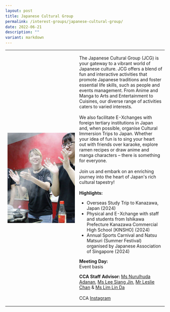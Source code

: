 ```yaml
---
layout: post
title: Japanese Cultural Group
permalink: /interest-groups/japanese-cultural-group/
date: 2022-06-21
description: ""
variant: markdown
---
```

<div>
    <table>
        <tbody><tr>
            <td style="width:45%"><img src="/images/CCA_japanese_cultural_group.jpg" style="display:block;margin-left:auto;margin-right:auto;" alt="Japanese Cultural Group"></td>
            <td>
                <p>
                   The Japanese Cultural Group (JCG) is your gateway to a vibrant world of Japanese culture. JCG offers a blend of fun and interactive activities that promote Japanese traditions and foster essential life skills, such as people and events management. From Anime and Manga to Arts and Entertainment to Cuisines, our diverse range of activities caters to varied interests.<br>
									<br>We also facilitate E-Xchanges with foreign tertiary institutions in Japan and, when possible, organise Cultural Immersion Trips to Japan. Whether your idea of fun is to sing your heart out with friends over karaoke, explore ramen recipes or draw anime and manga characters – there is something for everyone.<br> 
                    <br>Join us and embark on an enriching journey into the heart of Japan's rich cultural tapestry!<br>
									<br>
                    <b>Highlights:</b><br>
                </p>
                    <ul>
                        <li>Overseas Study Trip to Kanazawa, Japan (2024)</li>
                        <li>Physical and E-Xchange with staff and students from Ishikawa Prefecture Kanazawa Commercial High School [KINSHO] (2024)</li>
                        <li>Annual Sports Carnival and Natsu Matsuri (Summer Festival) organised by Japanese Association of Singapore (2024)</li>
                    </ul>
							<p>
                    <b>Meeting Day:</b><br> Event basis
                </p><p>
                    <b>CCA Staff Advisor:</b> <a href="mailto:Nurulhuda_ADANAN@TP.EDU.SG">Ms Nurulhuda Adanan</a>, <a href="mailto:LEE_Siang_Jin@TP.EDU.SG">Ms Lee Siang Jin</a>, <a href="mailto:Leslie_CHAN@TP.EDU.SG">Mr Leslie Chan</a> &amp; <a href="mailto:LIM_Lin_Da@TP.EDU.SG">Ms Lim Lin Da</a><br>
                    <br>
                    CCA <a href="https://www.instagram.com/tpjcg">Instagram</a>
                </p>
            </td>
        </tr>
    </tbody></table></div>